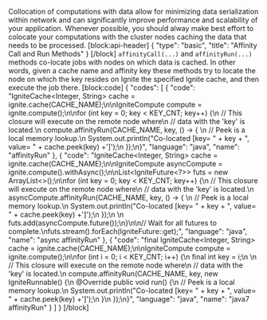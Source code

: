 <!--
  Licensed to the Apache Software Foundation (ASF) under one or more
  contributor license agreements.  See the NOTICE file distributed with
  this work for additional information regarding copyright ownership.
  The ASF licenses this file to You under the Apache License, Version 2.0
  (the "License"); you may not use this file except in compliance with
  the License.  You may obtain a copy of the License at

       http://www.apache.org/licenses/LICENSE-2.0

  Unless required by applicable law or agreed to in writing, software
  distributed under the License is distributed on an "AS IS" BASIS,
  WITHOUT WARRANTIES OR CONDITIONS OF ANY KIND, either express or implied.
  See the License for the specific language governing permissions and
  limitations under the License.
-->

Collocation of computations with data allow for minimizing data serialization within network and can significantly improve performance and scalability of your application. Whenever possible, you should alway make best effort to colocate your computations with the cluster nodes caching the data that needs to be processed.
[block:api-header]
{
  "type": "basic",
  "title": "Affinity Call and Run Methods"
}
[/block]
`affinityCall(...)`  and `affinityRun(...)` methods co-locate jobs with nodes on which data is cached. In other words, given a cache name and affinity key these methods try to locate the node on which the key resides on Ignite the specified Ignite cache, and then execute the job there. 
[block:code]
{
  "codes": [
    {
      "code": "IgniteCache<Integer, String> cache = ignite.cache(CACHE_NAME);\n\nIgniteCompute compute = ignite.compute();\n\nfor (int key = 0; key < KEY_CNT; key++) {\n    // This closure will execute on the remote node where\n    // data with the 'key' is located.\n    compute.affinityRun(CACHE_NAME, key, () -> { \n        // Peek is a local memory lookup.\n        System.out.println(\"Co-located [key= \" + key + \", value= \" + cache.peek(key) +']');\n    });\n}",
      "language": "java",
      "name": "affinityRun"
    },
    {
      "code": "IgniteCache<Integer, String> cache = ignite.cache(CACHE_NAME);\n\nIgniteCompute asyncCompute = ignite.compute().withAsync();\n\nList<IgniteFuture<?>> futs = new ArrayList<>();\n\nfor (int key = 0; key < KEY_CNT; key++) {\n    // This closure will execute on the remote node where\n    // data with the 'key' is located.\n    asyncCompute.affinityRun(CACHE_NAME, key, () -> { \n        // Peek is a local memory lookup.\n        System.out.println(\"Co-located [key= \" + key + \", value= \" + cache.peek(key) +']');\n    });\n  \n    futs.add(asyncCompute.future());\n}\n\n// Wait for all futures to complete.\nfuts.stream().forEach(IgniteFuture::get);",
      "language": "java",
      "name": "async affinityRun"
    },
    {
      "code": "final IgniteCache<Integer, String> cache = ignite.cache(CACHE_NAME);\n\nIgniteCompute compute = ignite.compute();\n\nfor (int i = 0; i < KEY_CNT; i++) {\n    final int key = i;\n \n    // This closure will execute on the remote node where\n    // data with the 'key' is located.\n    compute.affinityRun(CACHE_NAME, key, new IgniteRunnable() {\n        @Override public void run() {\n            // Peek is a local memory lookup.\n            System.out.println(\"Co-located [key= \" + key + \", value= \" + cache.peek(key) +']');\n        }\n    });\n}",
      "language": "java",
      "name": "java7 affinityRun"
    }
  ]
}
[/block]